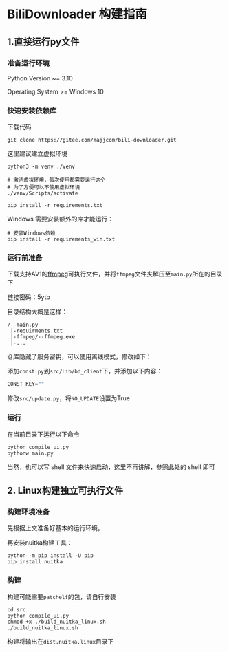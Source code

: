 # BiliDownloader 构建指南

## 1.直接运行py文件

### 准备运行环境
Python Version ~= 3.10

Operating System >= Windows 10

### 快速安装依赖库
下载代码
```shell
git clone https://gitee.com/majjcom/bili-downloader.git
```
这里建议建立虚拟环境
```shell
python3 -m venv ./venv

# 激活虚拟环境，每次使用都需要运行这个
# 为了方便可以不使用虚拟环境
./venv/Scripts/activate
```

```shell
pip install -r requirements.txt
```

Windows 需要安装额外的库才能运行：

```shell
# 安装Windows依赖
pip install -r requirements_win.txt
```



### 运行前准备
下载支持AV1的[ffmpeg](https://majjcom.lanzouo.com/b01xc9emh)可执行文件，并将`ffmpeg`文件夹解压至`main.py`所在的目录下

链接密码：5ytb

目录结构大概是这样：

```
/--main.py
 |-requirments.txt
 |-ffmpeg/--ffmpeg.exe
 |-...
```

仓库隐藏了服务密钥，可以使用离线模式，修改如下：

添加`const.py`到`src/Lib/bd_client`下，并添加以下内容：
```python
CONST_KEY=""
```

修改`src/update.py`，将`NO_UPDATE`设置为True



### 运行
在当前目录下运行以下命令
```shell
python compile_ui.py
pythonw main.py
```
当然，也可以写 shell 文件来快速启动，这里不再讲解，参照此处的 shell 即可



## 2. Linux构建独立可执行文件

### 构建环境准备

先根据上文准备好基本的运行环境。

再安装nuitka构建工具：

```shell
python -m pip install -U pip
pip install nuitka
```



### 构建

构建可能需要`patchelf`的包，请自行安装

```shell
cd src
python compile_ui.py
chmod +x ./build_nuitka_linux.sh
./build_nuitka_linux.sh
```

构建将输出在`dist.nuitka.linux`目录下
